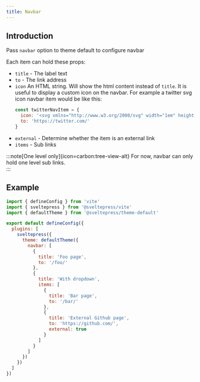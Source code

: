 ```yaml
---
title: Navbar
---
```


## Introduction

Pass `navbar` option to theme default to configure navbar

Each item can hold these props:

* `title` - The label text
* `to` - The link address
* `icon`
  An HTML string. Will show the html content instead of `title`. It is useful to display a custom icon on the navbar. For example a twitter svg icon navbar item would be like this:
  ```js
  const twitterNavItem = {
    icon: '<svg xmlns="http://www.w3.org/2000/svg" width="1em" height="1em" viewBox="0 0 24 24"><path fill="currentColor" d="M22.46 6c-.77.35-1.6.58-2.46.69c.88-.53 1.56-1.37 1.88-2.38c-.83.5-1.75.85-2.72 1.05C18.37 4.5 17.26 4 16 4c-2.35 0-4.27 1.92-4.27 4.29c0 .34.04.67.11.98C8.28 9.09 5.11 7.38 3 4.79c-.37.63-.58 1.37-.58 2.15c0 1.49.75 2.81 1.91 3.56c-.71 0-1.37-.2-1.95-.5v.03c0 2.08 1.48 3.82 3.44 4.21a4.22 4.22 0 0 1-1.93.07a4.28 4.28 0 0 0 4 2.98a8.521 8.521 0 0 1-5.33 1.84c-.34 0-.68-.02-1.02-.06C3.44 20.29 5.7 21 8.12 21C16 21 20.33 14.46 20.33 8.79c0-.19 0-.37-.01-.56c.84-.6 1.56-1.36 2.14-2.23Z"/></svg>',
    to: 'https://twitter.com/'
  }
  ```
* `external` - Determine whether the item is an external link
* `items` - Sub links

:::note[One level only]{icon=carbon:tree-view-alt}
For now, navbar can only hold one level sub links.  
:::

## Example

```js title="vite.config.(js|ts)"
import { defineConfig } from 'vite'
import { sveltepress } from '@sveltepress/vite'
import { defaultTheme } from '@sveltepress/theme-default'

export default defineConfig({
  plugins: [
    sveltepress({
      theme: defaultTheme({
        navbar: [
          {
            title: 'Foo page',
            to: '/foo/'
          },
          {
            title: 'With dropdown',
            items: [
              {
                title: 'Bar page',
                to: '/bar/'
              },
              {
                title: 'External Github page',
                to: 'https://github.com/',
                external: true
              }
            ]
          }
        ]
      })
    })
  ]
})
```
